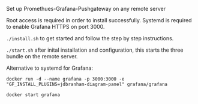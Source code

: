 Set up Promethues-Grafana-Pushgateway on any remote server

Root access is required in order to install successfully. Systemd is required to enable Grafana HTTPS on port 3000. 

```./install.sh``` to get started and follow the step by step instructions.

```./start.sh``` after inital installation and configuration, this starts the three bundle on the remote server.

Alternative to systemd for Grafana:

```docker run -d --name grafana -p 3000:3000 -e "GF_INSTALL_PLUGINS=jdbranham-diagram-panel" grafana/grafana```

```docker start grafana```